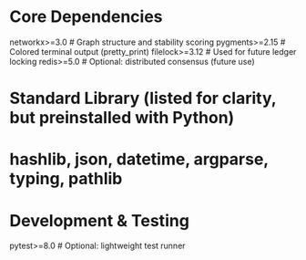 # Core Dependencies
networkx>=3.0          # Graph structure and stability scoring
pygments>=2.15         # Colored terminal output (pretty_print)
filelock>=3.12         # Used for future ledger locking
redis>=5.0             # Optional: distributed consensus (future use)

# Standard Library (listed for clarity, but preinstalled with Python)
# hashlib, json, datetime, argparse, typing, pathlib

# Development & Testing
pytest>=8.0            # Optional: lightweight test runner
